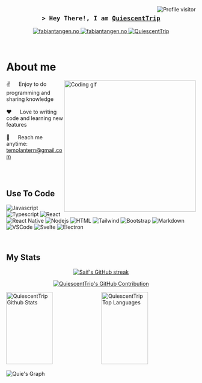 <a href="https://komarev.com/ghpvc/?username=QuiescentTrip">
  <img align="right" src="https://komarev.com/ghpvc/?username=QuiescentTrip&label=Visitors&color=0e75b6&style=flat" alt="Profile visitor" />
</a>

<!-- Intro  -->
<h3 align="center">
        <samp>&gt; Hey There!, I am
                <b><a target="_blank" href="https://fabiantangen.no">QuiescentTrip</a></b>
        </samp>
</h3>
<p align="center">
 <a href="https://fabiantangen.no" target="blank">
  <img src="https://img.shields.io/badge/Website-DC143C?style=for-the-badge&logo=medium&logoColor=white" alt="fabiantangen.no" />
 </a>
 <a href="https://linkedin.com/in/fabian-tangen-2047b3255/" target="_blank">
  <img src="https://img.shields.io/badge/LinkedIn-0077B5?style=for-the-badge&logo=linkedin&logoColor=white" alt="fabiantangen.no"/>
 </a>
  <a href="https://dev.to/quiescent" target="_blank">
  <img src="https://img.shields.io/badge/dev.to-0A0A0A?style=for-the-badge&logo=dev.to&logoColor=white" alt="QuiescentTrip" />
 </a>
</p>
<br />

<!-- About Section -->
 # About me
<p>
 <img align="right" width="350" src="/assets/programmer.gif" alt="Coding gif" />
  
 ✌️ &emsp; Enjoy to do programming and sharing knowledge <br/><br/>
 ❤️ &emsp; Love to writing code and learning new features<br/><br/>
 📧 &emsp; Reach me anytime: temolantern@gmail.com<br/><br/>

</p>
<br/>

## Use To Code

![Javascript](https://img.shields.io/badge/Javascript-F0DB4F?style=for-the-badge&labelColor=black&logo=javascript&logoColor=F0DB4F)
![Typescript](https://img.shields.io/badge/Typescript-007acc?style=for-the-badge&labelColor=black&logo=typescript&logoColor=007acc)
![React](https://img.shields.io/badge/-React-61DBFB?style=for-the-badge&labelColor=black&logo=react&logoColor=61DBFB)
![React Native](https://img.shields.io/badge/React_Native-20232A?style=for-the-badge&logo=react&logoColor=61DAFB)
![Nodejs](https://img.shields.io/badge/Nodejs-3C873A?style=for-the-badge&labelColor=black&logo=node.js&logoColor=3C873A)
![HTML](https://img.shields.io/badge/HTML5-E34F26?style=for-the-badge&logo=html5&logoColor=white)
![Tailwind](https://img.shields.io/badge/Tailwind_CSS-092749?style=for-the-badge&logo=tailwindcss&logoColor=06B6D4&labelColor=000000)
![Bootstrap](https://img.shields.io/badge/Bootstrap-563D7C?style=for-the-badge&logo=bootstrap&logoColor=white)
![Markdown](https://img.shields.io/badge/Markdown-000000?style=for-the-badge&logo=markdown&logoColor=white)
![VSCode](https://img.shields.io/badge/Visual_Studio-0078d7?style=for-the-badge&logo=visual%20studio&logoColor=white)
![Svelte](https://img.shields.io/badge/Svelte-F05032?style=for-the-badge&logo=Svelte&logoColor=white)
![Electron](https://img.shields.io/badge/Electron-0078d7?style=for-the-badge&logo=Electron&logoColor=white)

<br/>

## My Stats

<p align="center">
  <a href="https://github.com/QuiescentTrip">
    <img src="https://github-readme-streak-stats.herokuapp.com/?user=QuiescentTrip&theme=radical&border=7F3FBF&background=0D1117" alt="Saif's GitHub streak"/>
  </a>
</p>

<p align="center">
  <a href="https://github.com/QuiescentTrip">
    <img src="https://github-profile-summary-cards.vercel.app/api/cards/profile-details?username=QuiescentTrip&theme=radical" alt="QuiescentTrip's GitHub Contribution"/>
  </a>
</p>

<a> 
    <a href="https://github.com/QuiescentTrip"><img alt="QuiescentTrip Github Stats" src="https://denvercoder1-github-readme-stats.vercel.app/api?username=QuiescentTrip&show_icons=true&count_private=true&theme=react&border_color=7F3FBF&bg_color=0D1117&title_color=F85D7F&icon_color=F8D866" height="192px" width="49.5%"/></a>
  <a href="https://github.com/QuiescentTrip"><img alt="QuiescentTrip Top Languages" src="https://denvercoder1-github-readme-stats.vercel.app/api/top-langs/?username=QuiescentTrip&langs_count=8&layout=compact&theme=react&border_color=7F3FBF&bg_color=0D1117&title_color=F85D7F&icon_color=F8D866" height="192px" width="49.5%"/></a>
  <br/>
</a>


![Quie's Graph](https://github-readme-activity-graph.vercel.app/graph?username=QuiescentTrip&custom_title=Al%20Siam's%20GitHub%20Activity%20Graph&bg_color=0D1117&color=7F3FBF&line=7F3FBF&point=7F3FBF&area_color=FFFFFF&title_color=FFFFFF&area=true)
